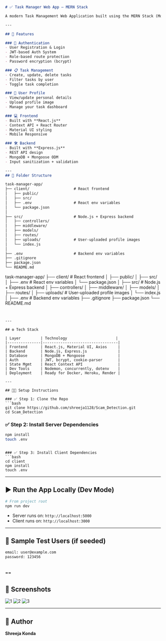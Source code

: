 

```markdown
# ✅ Task Manager Web App – MERN Stack

A modern Task Management Web Application built using the MERN Stack (MongoDB, Express.js, React.js, Node.js). This project is fully functional with **user authentication**, **profile management**, and **task CRUD** (Create, Read, Update, Delete) operations. Designed with clean architecture, responsive UI, and secure backend.

---

## 🚀 Features

### 🔐 Authentication
- User Registration & Login
- JWT-based Auth System
- Role-based route protection
- Password encryption (bcrypt)

### 📋 Task Management
- Create, update, delete tasks
- Filter tasks by user
- Toggle task completion

### 👤 User Profile
- View/update personal details
- Upload profile image
- Manage your task dashboard

### 💻 Frontend
- Built with **React.js**
- Context API + React Router
- Material UI styling
- Mobile Responsive

### 🛠 Backend
- Built with **Express.js**
- REST API design
- MongoDB + Mongoose ODM
- Input sanitization + validation

---
## 📁 Folder Structure

task-manager-app/
├── client/                    # React frontend
│   ├── public/
│   ├── src/
│   ├── .env                   # React env variables
│   └── package.json
│
├── src/                       # Node.js + Express backend
│   ├── controllers/
│   ├── middleware/
│   ├── models/
│   ├── routes/
│   ├── uploads/               # User-uploaded profile images
│   └── index.js
│
├── .env                       # Backend env variables
├── .gitignore
├── package.json
└── README.md
```
task-manager-app/
├── client/                    # React frontend
│   ├── public/
│   ├── src/
│   ├── .env                   # React env variables
│   └── package.json
│
├── src/                       # Node.js + Express backend
│   ├── controllers/
│   ├── middleware/
│   ├── models/
│   ├── routes/
│   ├── uploads/               # User-uploaded profile images
│   └── index.js
│
├── .env                       # Backend env variables
├── .gitignore
├── package.json
└── README.md
```


---

## ⚙️ Tech Stack

| Layer         | Technology                      |
|---------------|----------------------------------|
| Frontend      | React.js, Material UI, Axios     |
| Backend       | Node.js, Express.js              |
| Database      | MongoDB + Mongoose               |
| Auth          | JWT, bcrypt, cookie-parser       |
| State Mgmt    | React Context API                |
| Dev Tools     | Nodemon, concurrently, dotenv    |
| Deployment    | Ready for Docker, Heroku, Render |

---

## 🧑‍💻 Setup Instructions

### ✅ Step 1: Clone the Repo
```bash
git clone https://github.com/shreeja1128/Scam_Detection.git
cd Scam_Detection
```

### ✅ Step 2: Install Server Dependencies
```bash
npm install
touch .env
```
```

### ✅ Step 3: Install Client Dependencies
```bash
cd client
npm install
touch .env
```

---

## ▶️ Run the App Locally (Dev Mode)

```bash
# From project root
npm run dev
```

- Server runs on: `http://localhost:5000`
- Client runs on: `http://localhost:3000`

---

## 🧪 Sample Test Users (if seeded)
```bash
email: user@example.com
password: 123456
```

--
---

## 📸 Screenshots
![1](https://github.com/user-attachments/assets/4f2a8f0b-cfd8-4d83-875a-6cd2020dccd2)
![2](https://github.com/user-attachments/assets/f5deaf6f-0e88-43ca-aed9-27d93785bce9)
![3](https://github.com/user-attachments/assets/62656c62-a98c-4ce8-aa51-b2c33580309d)






---

## 👤 Author

**Shreeja Konda**  

